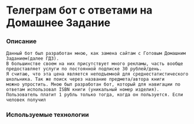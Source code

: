 # Телеграм бот с ответами на Домашнее Задание
### Описание
    Данный бот был разработан мною, как замена сайтам с Готовым Домашним Заданием(далее ГДЗ). 
    В большинстве своем на них присутствует много рекламы, часть вообще предоставляет услуги по постоянной подписке 30 рублей/день.
    Я считаю, что эта цена является неподъемной для среднестатистического школьника. Так же поиск через название предмета/автора книги
    можно упростить. Мною был разработан бот, который для навигации по ответам использовал ISBN книги (уникальный номер изделия).
    Пользователь платит 1 рубль только тогда, когда он пользуется. Если человек получил 
### Используемые технологии

